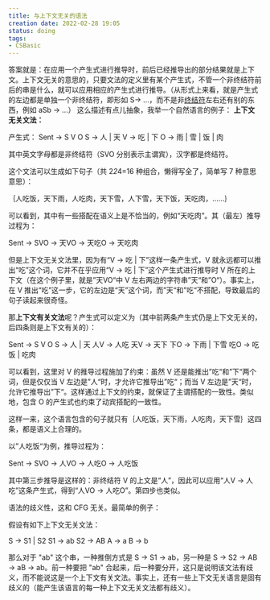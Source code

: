 ```yaml
---
title: 与上下文无关的语法
creation date: 2022-02-28 19:05 
status: doing
tags:
- CSBasic
---
```

答案就是：在应用一个产生式进行推导时，前后已经推导出的部分结果就是上下文。上下文无关的意思的，只要文法的定义里有某个产生式，不管一个非终结符前后的串是什么，就可以应用相应的产生式进行推导。（从形式上来看，就是产生式的左边都是单独一个非终结符，即形如 S-> ...，而不是非[终结符](https://www.zhihu.com/search?q=%E7%BB%88%E7%BB%93%E7%AC%A6&search_source=Entity&hybrid_search_source=Entity&hybrid_search_extra=%7B%22sourceType%22%3A%22answer%22%2C%22sourceId%22%3A307309365%7D)左右还有别的东西，例如 aSb -> ...）
这么描述有点儿抽象，我举一个自然语言的例子：
**上下文无关文法：**

产生式：
Sent -> S V O
S -> 人 | 天
V -> 吃 | 下
O -> 雨 | 雪 | 饭 | 肉

其中英文字母都是非终结符（SVO 分别表示主谓宾），汉字都是终结符。

这个文法可以生成如下句子（共 2*2*4=16 种组合，懒得写全了，简单写 7 种意思意思）：

｛人吃饭，天下雨，人吃肉，天下雪，人下雪，天下饭，天吃肉，……｝

可以看到，其中有一些搭配在语义上是不恰当的，例如“天吃肉”。其（最左）推导过程为：

Sent -> SVO -> 天VO -> 天吃O -> 天吃肉

但是上下文无关文法里，因为有“V -> 吃 | 下”这样一条产生式，V 就永远都可以推出“吃”这个词，它并不在乎应用“V -> 吃 | 下”这个产生式进行推导时 V 所在的上下文（在这个例子里，就是”天VO“中 V 左右两边的字符串”天“和”O“）。事实上，在 V 推出“吃”这一步，它的左边是“天”这个词，而”天“和”吃“不搭配，导致最后的句子读起来很奇怪。

  

那**上下文有关文法**呢？产生式可以定义为（其中前两条产生式仍是上下文无关的，后四条则是上下文有关的）：

Sent -> S V O
S -> 人 | 天
人V -> 人吃
天V -> 天下
下O -> 下雨 | 下雪
吃O -> 吃饭 | 吃肉

可以看到，这里对 V 的推导过程施加了约束：虽然 V 还是能推出”吃“和”下“两个词，但是仅仅当 V 左边是”人“时，才允许它推导出”吃“；而当 V 左边是”天“时，允许它推导出”下“。这样通过上下文的约束，就保证了主谓搭配的一致性。类似地，包含 O 的产生式也约束了动宾搭配的一致性。

这样一来，这个语言包含的句子就只有｛人吃饭，天下雨，人吃肉，天下雪｝这四条，都是语义上合理的。

以”人吃饭“为例，推导过程为：

Sent -> SVO -> 人VO -> 人吃O -> 人吃饭

其中第三步推导是这样的：非终结符 V 的上文是“人”，因此可以应用“人V -> 人吃”这条产生式，得到“人VO -> 人吃O”。第四步也类似。

  

语法的歧义性，这和 CFG 无关。最简单的例子：

假设有如下上下文无关文法：

S -> S1 | S2
S1 -> ab
S2 -> AB
A -> a
B -> b

那么对于 "ab" 这个串，一种推倒方式是 S -> S1 -> ab，另一种是 S -> S2 -> AB -> aB -> ab。前一种要把 "ab" 合起来，后一种要分开，这只是说明该文法有歧义，而不能说这是一个上下文有关文法。事实上，还有一些上下文无关语言是固有歧义的（能产生该语言的每一种上下文无关文法都有歧义）。
